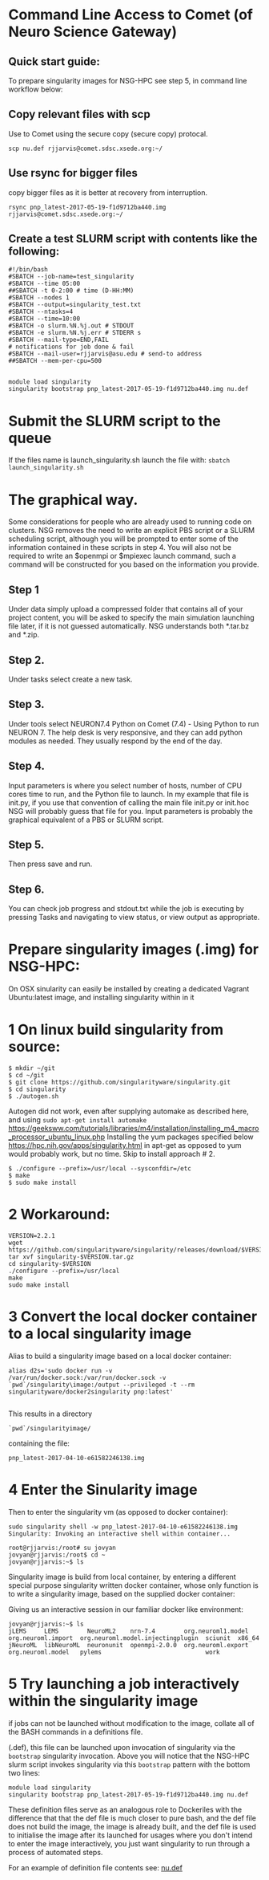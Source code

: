 # Command Line Access to Comet (of Neuro Science Gateway)
## Quick start guide:

To prepare singularity images for NSG-HPC see step 5, in command line workflow below:

## Copy relevant files with scp 

Use to Comet using the secure copy (secure copy) protocal.

`scp nu.def rjjarvis@comet.sdsc.xsede.org:~/`

## Use rsync for bigger files

copy bigger files as it is better at recovery from interruption.

`rsync pnp_latest-2017-05-19-f1d9712ba440.img rjjarvis@comet.sdsc.xsede.org:~/`

## Create a test SLURM script with contents like the following:
```
#!/bin/bash
#SBATCH --job-name=test_singularity
#SBATCH --time 05:00
##SBATCH -t 0-2:00 # time (D-HH:MM) 
#SBATCH --nodes 1
#SBATCH --output=singularity_test.txt
#SBATCH --ntasks=4
#SBATCH --time=10:00
#SBATCH -o slurm.%N.%j.out # STDOUT 
#SBATCH -e slurm.%N.%j.err # STDERR s
#SBATCH --mail-type=END,FAIL 
# notifications for job done & fail 
#SBATCH --mail-user=rjjarvis@asu.edu # send-to address  
##SBATCH --mem-per-cpu=500


module load singularity
singularity bootstrap pnp_latest-2017-05-19-f1d9712ba440.img nu.def
```
# Submit the SLURM script to the queue
If the files name is launch_singularity.sh launch the file with:
`
sbatch launch_singularity.sh
`
# The graphical way.

Some considerations for people who are already used to running code on clusters. NSG removes the need to write an explicit PBS script or a SLURM scheduling script, although you will be prompted to enter some of the information contained in these scripts in step 4. You will also not be required to write an $openmpi or $mpiexec launch command, such a command will be constructed for you based on the information you provide.

## Step 1
Under data simply upload a compressed folder that contains all of your project content, you will be asked to specify the main simulation launching file later, if it is not guessed automatically. NSG understands both *.tar.bz and *.zip.

## Step 2.
Under tasks select create a new task.

## Step 3.
Under tools select NEURON7.4 Python on Comet (7.4) - Using Python to run NEURON 7.
The help desk is very responsive, and they can add python modules as needed. They usually respond by the end of the day.

## Step 4.
Input parameters is where you select number of hosts, number of CPU cores time to run, and the Python file to launch. In my example that file is init.py, if you use that convention of calling the main file init.py or init.hoc NSG will probably guess that file for you. Input parameters is probably the graphical equivalent of a PBS or SLURM script.

## Step 5.
Then press save and run.

## Step 6.
You can check job progress and stdout.txt while the job is executing by pressing Tasks and navigating to view status, or view output as appropriate.

# Prepare singularity images (.img) for NSG-HPC:

On OSX sinularity can easily be installed by creating a dedicated Vagrant Ubuntu:latest image, and installing singularity within in it

# 1 On linux build singularity from source:
```
$ mkdir ~/git
$ cd ~/git
$ git clone https://github.com/singularityware/singularity.git
$ cd singularity
$ ./autogen.sh
```
Autogen did not work, even after supplying automake as described here, and using `sudo apt-get install automake`
https://geeksww.com/tutorials/libraries/m4/installation/installing_m4_macro_processor_ubuntu_linux.php
Installing the yum packages specified below
https://hpc.nih.gov/apps/singularity.html
in apt-get as opposed to yum would probably work, but no time. Skip to install approach # 2.
```
$ ./configure --prefix=/usr/local --sysconfdir=/etc
$ make
$ sudo make install
```
# 2 Workaround:
```
VERSION=2.2.1
wget https://github.com/singularityware/singularity/releases/download/$VERSION/singularity-$VERSION.tar.gz
tar xvf singularity-$VERSION.tar.gz
cd singularity-$VERSION
./configure --prefix=/usr/local
make
sudo make install
```

# 3 Convert the local docker container to a local singularity image
Alias to build a singularity image based on a local docker container:
```
alias d2s='sudo docker run -v /var/run/docker.sock:/var/run/docker.sock -v `pwd`/singularity\image:/output --privileged -t --rm singularityware/docker2singularity pnp:latest'


```

This results in a directory 
```
`pwd`/singularityimage/
```
containing the file:
```
pnp_latest-2017-04-10-e61582246138.img
```
# 4 Enter the Sinularity image
Then to enter the singularity vm (as opposed to docker container):
```
sudo singularity shell -w pnp_latest-2017-04-10-e61582246138.img 
Singularity: Invoking an interactive shell within container...

root@rjjarvis:/root# su jovyan
jovyan@rjjarvis:/root$ cd ~
jovyan@rjjarvis:~$ ls
```
Singularity image is build from local container, by entering a different special purpose singularity written docker container, whose only function is to write a singularity image, based on the supplied docker container: 

Giving us an interactive session in our familiar docker like environment:
```
jovyan@rjjarvis:~$ ls
jLEMS     LEMS        NeuroML2    nrn-7.4        org.neuroml1.model  org.neuroml.import  org.neuroml.model.injectingplugin  sciunit  x86_64
jNeuroML  libNeuroML  neuronunit  openmpi-2.0.0  org.neuroml.export  org.neuroml.model   pylems                             work
```

# 5 Try launching a job interactively within the singularity image

if jobs can not be launched without modification to the image, collate all of the BASH commands in a definitions file.

(.def), this file can be launched upon invocation of singularity via the `bootstrap` singularity invocation. Above you will notice that the NSG-HPC slurm script invokes singularity via this `bootstrap` pattern with the bottom two lines: 
```
module load singularity
singularity bootstrap pnp_latest-2017-05-19-f1d9712ba440.img nu.def
```
These definition files serve as an analogous role to Dockeriles with the difference that that the def file is much closer to pure bash, and the def file does not build the image, the image is already built, and the def file is used to initialise the image after its launched for usages where you don't intend to enter the image interactively, you just want singularity to run through a process of automated steps. 

For an example of definition file contents see: [nu.def](https://github.com/russelljjarvis/neuronunit/blob/dev/neuronunit/tests/singularityimage/nu.def)




